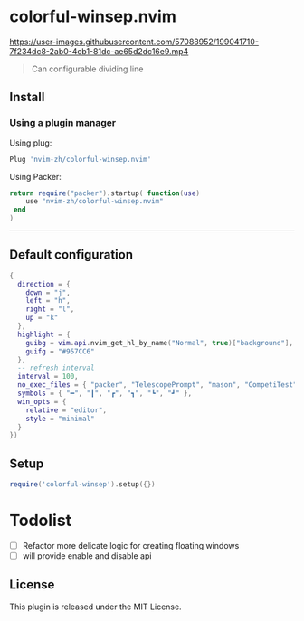 # colorful-winsep.nvim

https://user-images.githubusercontent.com/57088952/199041710-7f234dc8-2ab0-4cb1-81dc-ae65d2dc16e9.mp4
> Can configurable dividing line

## Install
### Using a plugin manager

Using plug:

```lua
Plug 'nvim-zh/colorful-winsep.nvim'
```

Using Packer:
```lua
return require("packer").startup( function(use)
 	use "nvim-zh/colorful-winsep.nvim"
 end
)
``` 

---
## Default configuration

```lua
{
  direction = {
    down = "j",
    left = "h",
    right = "l",
    up = "k"
  },
  highlight = {
    guibg = vim.api.nvim_get_hl_by_name("Normal", true)["background"],
    guifg = "#957CC6"
  },
  -- refresh interval
  interval = 100,
  no_exec_files = { "packer", "TelescopePrompt", "mason", "CompetiTest" },
  symbols = { "━", "┃", "┏", "┓", "┗", "┛" },
  win_opts = {
    relative = "editor",
    style = "minimal"
  }
})
```


## Setup

```lua
require('colorful-winsep').setup({})
```

# Todolist
- [ ] Refactor more delicate logic for creating floating windows
- [ ] will provide enable and disable api

## License
This plugin is released under the MIT License.
